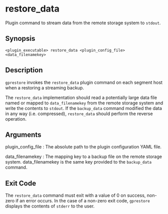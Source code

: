 # restore\_data 

Plugin command to stream data from the remote storage system to `stdout`.

## Synopsis 

```
<plugin_executable> restore_data <plugin_config_file> <data_filenamekey>
```

## Description 

`gprestore` invokes the `restore_data` plugin command on each segment host when a restoring a streaming backup.

The `restore_data` implementation should read a potentially large data file named or mapped to `data_filenamekey` from the remote storage system and write the contents to `stdout`. If the `backup_data` command modified the data in any way \(i.e. compressed\), `restore_data` should perform the reverse operation.

## Arguments 

plugin\_config\_file
:   The absolute path to the plugin configuration YAML file.

data\_filenamekey
:   The mapping key to a backup file on the remote storage system. data\_filenamekey is the same key provided to the `backup_data` command.

## Exit Code 

The `restore_data` command must exit with a value of 0 on success, non-zero if an error occurs. In the case of a non-zero exit code, `gprestore` displays the contents of `stderr` to the user.

